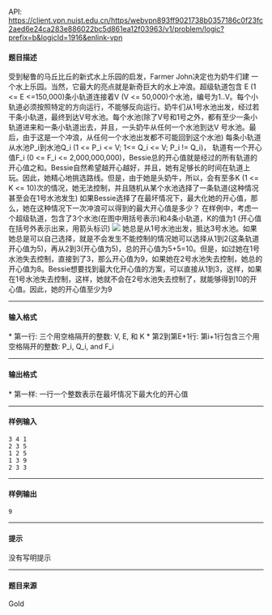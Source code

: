 API: https://client.vpn.nuist.edu.cn/https/webvpn893ff9021738b0357186c0f23fc2aed6e24ca283e886022bc5d861ea12f03963/v1/problem/logic?prefix=b&logicId=1916&enlink-vpn

#### 题目描述

受到秘鲁的马丘比丘的新式水上乐园的启发，Farmer John决定也为奶牛们建 一个水上乐园。当然，它最大的亮点就是新奇巨大的水上冲浪。超级轨道包含 E (1 <= E <=150,000)条小轨道连接着V (V <= 50,000)个水池，编号为1..V。每个小轨道必须按照特定的方向运行，不能够反向运行。奶牛们从1号水池出发，经过若干条小轨道，最终到达V号水池。每个水池(除了V号和1号之外，都有至少一条小轨道进来和一条小轨道出去，并且，一头奶牛从任何一个水池到达V 号水池。最后，由于这是一个冲浪，从任何一个水池出发都不可能回到这个水池) 每条小轨道从水池P\_i到水池Q\_i (1 <= P\_i <= V; 1<= Q\_i <= V; P\_i != Q\_i)， 轨道有一个开心值F\_i (0 <= F\_i <= 2,000,000,000)，Bessie总的开心值就是经过的所有轨道的开心值之和。Bessie自然希望越开心越好，并且，她有足够长的时间在轨道上玩。因此，她精心地挑选路线。但是，由于她是头奶牛，所以，会有至多K (1 <= K <= 10)次的情况，她无法控制，并且随机从某个水池选择了一条轨道(这种情况甚至会在1号水池发生) 如果Bessie选择了在最坏情况下，最大化她的开心值，那么，她在这种情况下一次冲浪可以得到的最大开心值是多少？ 在样例中，考虑一个超级轨道，包含了3个水池(在图中用括号表示)和4条小轨道，K的值为1 (开心值在括号外表示出来，用箭头标识) ![](../file/1916_0.jpg) 她总是从1号水池出发，抵达3号水池。如果她总是可以自己选择，就是不会发生不能控制的情况她可以选择从1到2(这条轨道开心值为5)，再从2到3(开心值为5)，总的开心值为5+5=10。但是，如过她在1号水池失去控制，直接到了3，那么开心值为9，如果她在2号水池失去控制，她总的开心值为8。Bessie想要找到最大化开心值的方案，可以直接从1到3，这样，如果在1号水池失去控制，这样，她就不会在2号水池失去控制了，就能够得到10的开心值。因此，她的开心值至少为9

---

#### 输入格式

\* 第一行: 三个用空格隔开的整数: V, E, 和 K \* 第2到第E+1行: 第i+1行包含三个用空格隔开的整数: P\_i, Q\_i, and F\_i

---

#### 输出格式

\* 第一样: 一行一个整数表示在最坏情况下最大化的开心值

---

#### 样例输入
```
3 4 1
2 3 5
1 2 5
1 3 9
2 3 3

```

---

#### 样例输出
```
9

```

---

#### 提示

没有写明提示

---

#### 题目来源

Gold